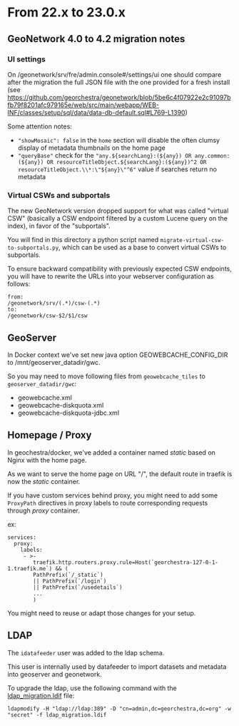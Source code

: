 # From 22.x to 23.0.x

## GeoNetwork 4.0 to 4.2 migration notes

### UI settings

On /geonetwork/srv/fre/admin.console#/settings/ui one should compare after the migration the full JSON file with the one provided for a fresh install (see https://github.com/georchestra/geonetwork/blob/5be6c4f07922e2c91097bfb79f8201afc979165e/web/src/main/webapp/WEB-INF/classes/setup/sql/data/data-db-default.sql#L769-L1390)

Some attention notes:
 * `"showMosaic": false` in the `home` section will disable the often clumsy display of metadata thumbnails on the home page
 * `"queryBase"` check for the `"any.${searchLang}:(${any}) OR any.common:(${any}) OR resourceTitleObject.${searchLang}:(${any})^2 OR resourceTitleObject.\\*:\"${any}\"^6"` value if searches return no metadata

### Virtual CSWs and subportals

The new GeoNetwork version dropped support for what was called "virtual CSW" (basically
a CSW endpoint filtered by a custom Lucene query on the index), in favor of the "subportals".

You will find in this directory a python script named `migrate-virtual-csw-to-subportals.py`,
which can be used as a base to convert virtual CSWs to subportals.

To ensure backward compatibility with previously expected CSW endpoints, you will have to rewrite the
URLs into your webserver configuration as follows:

```
from:
/geonetwork/srv/(.*)/csw-(.*)
to:
/geonetwork/csw-$2/$1/csw
```

## GeoServer

In Docker context we've set new java option GEOWEBCACHE_CONFIG_DIR to /mnt/geoserver_datadir/gwc.

So you may need to move following files from `geowebcache_tiles` to `geoserver_datadir/gwc`:
- geowebcache.xml
- geowebcache-diskquota.xml
- geowebcache-diskquota-jdbc.xml

## Homepage / Proxy

In geochestra/docker, we've added a container named *static* based on Nginx with the home page.

As we want to serve the home page on URL "/", the default route in traefik is now the *static* container.

If you have custom services behind proxy, you might need to add some `ProxyPath` directives in proxy labels to route corresponding requests through *proxy* container.

ex:

```
services:
  proxy:
    labels:
     - >-
        traefik.http.routers.proxy.rule=Host(`georchestra-127-0-1-1.traefik.me`) && (
        PathPrefix(`/_static`)
        || PathPrefix(`/login`)
        || PathPrefix(`/usedetails`)
        ...
        )
```

You might need to reuse or adapt those changes for your setup.




## LDAP

The `idatafeeder` user was added to the ldap schema.

This user is internally used by datafeeder to import datasets and metadata into geoserver and geonetwork.

To upgrade the ldap, use the following command with the [ldap_migration.ldif](ldap_migration.ldif) file:

```
ldapmodify -H "ldap://ldap:389" -D "cn=admin,dc=georchestra,dc=org" -w "secret" -f ldap_migration.ldif 
```
